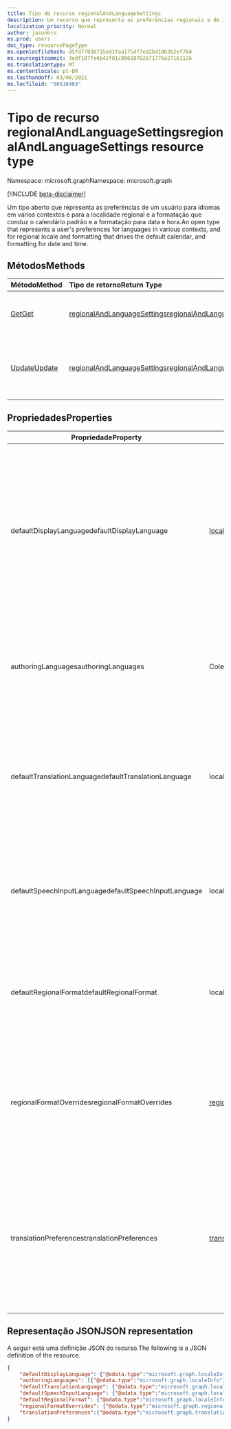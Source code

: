 ```yaml
---
title: Tipo de recurso regionalAndLanguageSettings
description: Um recurso que representa as preferências regionais e de idioma dos usuários
localization_priority: Normal
author: jasonbro
ms.prod: users
doc_type: resourcePageType
ms.openlocfilehash: d5fd77038735ed1faa175d77ed2bd10b3b2ef784
ms.sourcegitcommit: 3edf187fe4b42f81c09610782671776a27161126
ms.translationtype: MT
ms.contentlocale: pt-BR
ms.lasthandoff: 03/06/2021
ms.locfileid: "50516483"
---
```

# <a name="regionalandlanguagesettings-resource-type"></a><span data-ttu-id="abf24-103">Tipo de recurso regionalAndLanguageSettings</span><span class="sxs-lookup"><span data-stu-id="abf24-103">regionalAndLanguageSettings resource type</span></span>

<span data-ttu-id="abf24-104">Namespace: microsoft.graph</span><span class="sxs-lookup"><span data-stu-id="abf24-104">Namespace: microsoft.graph</span></span>

[!INCLUDE [beta-disclaimer](../../includes/beta-disclaimer.md)]

<span data-ttu-id="abf24-105">Um tipo aberto que representa as preferências de um usuário para idiomas em vários contextos e para a localidade regional e a formatação que conduz o calendário padrão e a formatação para data e hora.</span><span class="sxs-lookup"><span data-stu-id="abf24-105">An open type that represents a user's preferences for languages in various contexts, and for regional locale and formatting that drives the default calendar, and formatting for date and time.</span></span>

## <a name="methods"></a><span data-ttu-id="abf24-106">Métodos</span><span class="sxs-lookup"><span data-stu-id="abf24-106">Methods</span></span>

| <span data-ttu-id="abf24-107">Método</span><span class="sxs-lookup"><span data-stu-id="abf24-107">Method</span></span>                                                 | <span data-ttu-id="abf24-108">Tipo de retorno</span><span class="sxs-lookup"><span data-stu-id="abf24-108">Return Type</span></span>                                                   | <span data-ttu-id="abf24-109">Descrição</span><span class="sxs-lookup"><span data-stu-id="abf24-109">Description</span></span>                                                                                        |
|:-------------------------------------------------------|:--------------------------------------------------------------|:---------------------------------------------------------------------------------------------------|
| [<span data-ttu-id="abf24-110">Get</span><span class="sxs-lookup"><span data-stu-id="abf24-110">Get</span></span>](../api/regionalAndLanguageSettings-get.md)       | [<span data-ttu-id="abf24-111">regionalAndLanguageSettings</span><span class="sxs-lookup"><span data-stu-id="abf24-111">regionalAndLanguageSettings</span></span>](regionalAndLanguageSettings.md) | <span data-ttu-id="abf24-112">Ler propriedades de **um objeto regionalAndLanguageSettings.**</span><span class="sxs-lookup"><span data-stu-id="abf24-112">Read properties of a **regionalAndLanguageSettings** object.</span></span>                                       |
| [<span data-ttu-id="abf24-113">Update</span><span class="sxs-lookup"><span data-stu-id="abf24-113">Update</span></span>](../api/regionalandlanguagesettings-update.md) | [<span data-ttu-id="abf24-114">regionalAndLanguageSettings</span><span class="sxs-lookup"><span data-stu-id="abf24-114">regionalAndLanguageSettings</span></span>](regionalAndLanguageSettings.md) | <span data-ttu-id="abf24-115">Atualize todo ou um subconjunto das propriedades do **objeto regionalAndLanguageSettings** para um usuário.</span><span class="sxs-lookup"><span data-stu-id="abf24-115">Update all or a subset of the properties of the **regionalAndLanguageSettings** object for a user.</span></span> |

## <a name="properties"></a><span data-ttu-id="abf24-116">Propriedades</span><span class="sxs-lookup"><span data-stu-id="abf24-116">Properties</span></span>
| <span data-ttu-id="abf24-117">Propriedade</span><span class="sxs-lookup"><span data-stu-id="abf24-117">Property</span></span>                   | <span data-ttu-id="abf24-118">Tipo</span><span class="sxs-lookup"><span data-stu-id="abf24-118">Type</span></span>                                                  | <span data-ttu-id="abf24-119">Descrição</span><span class="sxs-lookup"><span data-stu-id="abf24-119">Description</span></span>                                                                                                                                                         |
|----------------------------|-------------------------------------------------------|---------------------------------------------------------------------------------------------------------------------------------------------------------------------|
| <span data-ttu-id="abf24-120">defaultDisplayLanguage</span><span class="sxs-lookup"><span data-stu-id="abf24-120">defaultDisplayLanguage</span></span>     | [<span data-ttu-id="abf24-121">localeInfo</span><span class="sxs-lookup"><span data-stu-id="abf24-121">localeInfo</span></span>](localeinfo.md)                           | <span data-ttu-id="abf24-122">Idioma de interface do usuário preferencial do usuário (menus, botões, faixas de opções, mensagens de aviso) para aplicativos Web da Microsoft.</span><span class="sxs-lookup"><span data-stu-id="abf24-122">The  user's preferred user interface language (menus, buttons, ribbons, warning messages) for Microsoft web applications.</span></span><br><br><span data-ttu-id="abf24-123">Retornado por padrão.</span><span class="sxs-lookup"><span data-stu-id="abf24-123">Returned by default.</span></span> <span data-ttu-id="abf24-124">Não anulável.</span><span class="sxs-lookup"><span data-stu-id="abf24-124">Not nullable.</span></span> |
| <span data-ttu-id="abf24-125">authoringLanguages</span><span class="sxs-lookup"><span data-stu-id="abf24-125">authoringLanguages</span></span>         | <span data-ttu-id="abf24-126">Coleção localeInfo</span><span class="sxs-lookup"><span data-stu-id="abf24-126">localeInfo collection</span></span>                                 | <span data-ttu-id="abf24-127">Lista priorizada de idiomas em que o usuário lê e os autores.</span><span class="sxs-lookup"><span data-stu-id="abf24-127">Prioritized list of languages the user reads and authors in.</span></span><br><br><span data-ttu-id="abf24-128">Retornado por padrão.</span><span class="sxs-lookup"><span data-stu-id="abf24-128">Returned by default.</span></span> <span data-ttu-id="abf24-129">Não anulável.</span><span class="sxs-lookup"><span data-stu-id="abf24-129">Not nullable.</span></span>                                                              |
| <span data-ttu-id="abf24-130">defaultTranslationLanguage</span><span class="sxs-lookup"><span data-stu-id="abf24-130">defaultTranslationLanguage</span></span> | <span data-ttu-id="abf24-131">localeInfo</span><span class="sxs-lookup"><span data-stu-id="abf24-131">localeInfo</span></span>                                            | <span data-ttu-id="abf24-132">O idioma em que um usuário espera ter documentos, emails e mensagens convertidos.</span><span class="sxs-lookup"><span data-stu-id="abf24-132">The language a user expects to have documents, emails, and messages translated into.</span></span><br><br><span data-ttu-id="abf24-133">Retornado por padrão.</span><span class="sxs-lookup"><span data-stu-id="abf24-133">Returned by default.</span></span>                                                    |
| <span data-ttu-id="abf24-134">defaultSpeechInputLanguage</span><span class="sxs-lookup"><span data-stu-id="abf24-134">defaultSpeechInputLanguage</span></span> | <span data-ttu-id="abf24-135">localeInfo</span><span class="sxs-lookup"><span data-stu-id="abf24-135">localeInfo</span></span>                                            | <span data-ttu-id="abf24-136">O idioma que um usuário espera usar como entrada para cenários de texto em fala.</span><span class="sxs-lookup"><span data-stu-id="abf24-136">The language a user expected to use as input for text to speech scenarios.</span></span><br><br><span data-ttu-id="abf24-137">Retornado por padrão.</span><span class="sxs-lookup"><span data-stu-id="abf24-137">Returned by default.</span></span>                                                              |
| <span data-ttu-id="abf24-138">defaultRegionalFormat</span><span class="sxs-lookup"><span data-stu-id="abf24-138">defaultRegionalFormat</span></span>      | <span data-ttu-id="abf24-139">localeInfo</span><span class="sxs-lookup"><span data-stu-id="abf24-139">localeInfo</span></span>                                            | <span data-ttu-id="abf24-140">A localidade que conduz a formatação padrão de data, hora e calendário.</span><span class="sxs-lookup"><span data-stu-id="abf24-140">The locale that drives the default date, time, and calendar formatting.</span></span><br><br><span data-ttu-id="abf24-141">Retornado por padrão.</span><span class="sxs-lookup"><span data-stu-id="abf24-141">Returned by default.</span></span>                                                                 |
| <span data-ttu-id="abf24-142">regionalFormatOverrides</span><span class="sxs-lookup"><span data-stu-id="abf24-142">regionalFormatOverrides</span></span>    | [<span data-ttu-id="abf24-143">regionalFormatOverrides</span><span class="sxs-lookup"><span data-stu-id="abf24-143">regionalFormatOverrides</span></span>](regionalformatoverrides.md) | <span data-ttu-id="abf24-144">Permite que um usuário substitua seu defaultRegionalFormat por formatos específicos de campo.</span><span class="sxs-lookup"><span data-stu-id="abf24-144">Allows a user to override their defaultRegionalFormat with field specific formats.</span></span><br><br><span data-ttu-id="abf24-145">Retornado por padrão.</span><span class="sxs-lookup"><span data-stu-id="abf24-145">Returned by default.</span></span>                                                      |
| <span data-ttu-id="abf24-146">translationPreferences</span><span class="sxs-lookup"><span data-stu-id="abf24-146">translationPreferences</span></span>     | [<span data-ttu-id="abf24-147">translationPreferences</span><span class="sxs-lookup"><span data-stu-id="abf24-147">translationPreferences</span></span>](translationPreferences.md)   | <span data-ttu-id="abf24-148">As configurações preferidas do usuário ao consumir documentos convertidos, emails, mensagens e sites.</span><span class="sxs-lookup"><span data-stu-id="abf24-148">The user's preferred settings when consuming translated documents, emails, messages, and websites.</span></span><br><br><span data-ttu-id="abf24-149">Retornado por padrão.</span><span class="sxs-lookup"><span data-stu-id="abf24-149">Returned by default.</span></span> <span data-ttu-id="abf24-150">Não anulável.</span><span class="sxs-lookup"><span data-stu-id="abf24-150">Not nullable.</span></span>                                       |

## <a name="json-representation"></a><span data-ttu-id="abf24-151">Representação JSON</span><span class="sxs-lookup"><span data-stu-id="abf24-151">JSON representation</span></span>

<span data-ttu-id="abf24-152">A seguir está uma definição JSON do recurso.</span><span class="sxs-lookup"><span data-stu-id="abf24-152">The following is a JSON definition of the resource.</span></span>

<!--{
  "blockType": "resource",
  "@odata.type": "microsoft.graph.regionalAndLanguageSettings"
} -->

```json
{
    "defaultDisplayLanguage": {"@odata.type":"microsoft.graph.localeInfo"},
    "authoringLanguages": [{"@odata.type":"microsoft.graph.localeInfo"}],
    "defaultTranslationLanguage": {"@odata.type":"microsoft.graph.localeInfo"},
    "defaultSpeechInputLanguage": {"@odata.type":"microsoft.graph.localeInfo"},
    "defaultRegionalFormat": {"@odata.type":"microsoft.graph.localeInfo"},
    "regionalFormatOverrides": {"@odata.type":"microsoft.graph.regionalFormatOverrides"},
    "translationPreferences":{"@odata.type":"microsoft.graph.translationPreferences"}
}
```
<!-- {
  "type": "#page.annotation",
  "description": "regionalAndLanguageSettings resource",
  "keywords": "",
  "section": "documentation",
  "tocPath": ""
}-->


